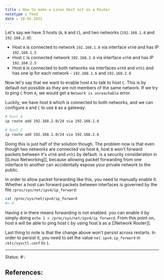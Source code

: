 ```yaml
---
title : How to make a Linux Host act as a Router
notetype : feed
date : 18-05-2022
---
```


Let's say we have 3 hosts (`A`, `B` and `C`), and two networks (`192.168.1.0` and `192.168.2.0`):
- Host `A` is connected to network `192.168.1.0` via interface `eth0` and has IP `192.168.1.5`
- Host `C` is connected network `192.168.2.0` via interface `eth0` and has IP `192.168.2.5`
- Host `B` is connected to both networks via interfaces `eth0` and `eth1` and has one ip for each network - `192.168.1.6` and `192.168.2.6` 

Now let's say that we want to enable host `A` to talk to host `C`. This is by default not possible as they are not members of the same network. If we try to ping `C` from `A`, we would get a `Network is unreachable` error.

Luckily, we have host `B` which is connected to both networks, and we can configure `A` and `C` to use `B` as a gateway:

```bash
# host A
ip route add 192.168.2.0/24 via 192.168.1.6 

# host C
ip route add 192.168.1.0/24 via 192.168.2.6

```

Doing this is just half of the solution though. The problem now is that even though two networks are connected via host `B`, host `B` won't forward packets between it's `eth0` and `eth1` by default. is a security consideration in [[Linux Networking]], because allowing packet forwarding from one interface to another can accidentally expose your private network to the public.

In order to allow packet forwarding like this, you need to manually enable it. Whether a host can forward packets between interfaces is governed by the file `/proc/sys/net/ipv4/ip_forward`:

```bash
cat /proc/sys/net/ipv4/ip_forward
#> 0
```

Having `0` in there means forwarding is not enabled. you can enable it by simply doing `echo 1 > /proc/sys/net/ipv4/ip_forward`. From this point on, host `A` will be able to ping host `C` by using host `B` as a [[Network Router]].

Last thing to note is that the change above won't persist across restarts. In order to persist it, you need to set the value `net.ipv4.ip_forward` in `/etc/sysctl.conf` to `1`.

-----

Status: #💡 

References:
- 

